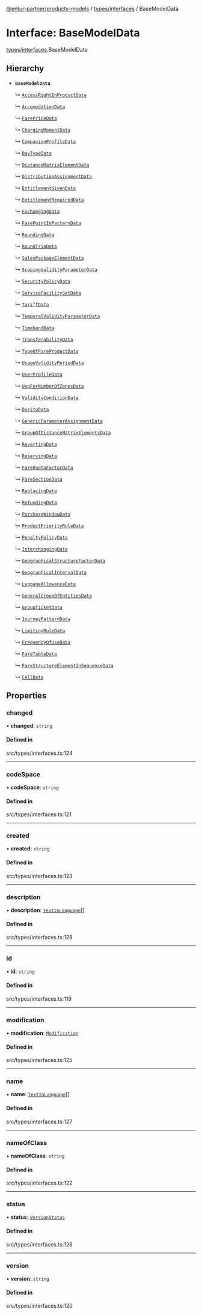 [@entur-partner/products-models](../README.md) / [types/interfaces](../modules/types_interfaces.md) / BaseModelData

# Interface: BaseModelData

[types/interfaces](../modules/types_interfaces.md).BaseModelData

## Hierarchy

- **`BaseModelData`**

  ↳ [`AccessRightInProductData`](types_interfaces.AccessRightInProductData.md)

  ↳ [`AccomodationData`](types_interfaces.AccomodationData.md)

  ↳ [`FarePriceData`](types_interfaces.FarePriceData.md)

  ↳ [`ChargingMomentData`](types_interfaces.ChargingMomentData.md)

  ↳ [`CompanionProfileData`](types_interfaces.CompanionProfileData.md)

  ↳ [`DayTypeData`](types_interfaces.DayTypeData.md)

  ↳ [`DistanceMatrixElementData`](types_interfaces.DistanceMatrixElementData.md)

  ↳ [`DistributionAssignmentData`](types_interfaces.DistributionAssignmentData.md)

  ↳ [`EntitlementGivenData`](types_interfaces.EntitlementGivenData.md)

  ↳ [`EntitlementRequiredData`](types_interfaces.EntitlementRequiredData.md)

  ↳ [`ExchangingData`](types_interfaces.ExchangingData.md)

  ↳ [`FarePointInPatternData`](types_interfaces.FarePointInPatternData.md)

  ↳ [`RoundingData`](types_interfaces.RoundingData.md)

  ↳ [`RoundTripData`](types_interfaces.RoundTripData.md)

  ↳ [`SalesPackageElementData`](types_interfaces.SalesPackageElementData.md)

  ↳ [`ScopingValidityParameterData`](types_interfaces.ScopingValidityParameterData.md)

  ↳ [`SecurityPolicyData`](types_interfaces.SecurityPolicyData.md)

  ↳ [`ServiceFacilitySetData`](types_interfaces.ServiceFacilitySetData.md)

  ↳ [`TariffData`](types_interfaces.TariffData.md)

  ↳ [`TemporalValidityParameterData`](types_interfaces.TemporalValidityParameterData.md)

  ↳ [`TimebandData`](types_interfaces.TimebandData.md)

  ↳ [`TransferabilityData`](types_interfaces.TransferabilityData.md)

  ↳ [`TypeOfFareProductData`](types_interfaces.TypeOfFareProductData.md)

  ↳ [`UsageValidityPeriodData`](types_interfaces.UsageValidityPeriodData.md)

  ↳ [`UserProfileData`](types_interfaces.UserProfileData.md)

  ↳ [`UvpForNumberOfZonesData`](types_interfaces.UvpForNumberOfZonesData.md)

  ↳ [`ValidityConditionData`](types_interfaces.ValidityConditionData.md)

  ↳ [`DoritoData`](types_interfaces.DoritoData.md)

  ↳ [`GenericParameterAssignmentData`](types_interfaces.GenericParameterAssignmentData.md)

  ↳ [`GroupOfDistanceMatrixElementsData`](types_interfaces.GroupOfDistanceMatrixElementsData.md)

  ↳ [`RevertingData`](types_interfaces.RevertingData.md)

  ↳ [`ReservingData`](types_interfaces.ReservingData.md)

  ↳ [`FareQuotaFactorData`](types_interfaces.FareQuotaFactorData.md)

  ↳ [`FareSectionData`](types_interfaces.FareSectionData.md)

  ↳ [`ReplacingData`](types_interfaces.ReplacingData.md)

  ↳ [`RefundingData`](types_interfaces.RefundingData.md)

  ↳ [`PurchaseWindowData`](types_interfaces.PurchaseWindowData.md)

  ↳ [`ProductPriorityRuleData`](types_interfaces.ProductPriorityRuleData.md)

  ↳ [`PenaltyPolicyData`](types_interfaces.PenaltyPolicyData.md)

  ↳ [`InterchangingData`](types_interfaces.InterchangingData.md)

  ↳ [`GeographicalStructureFactorData`](types_interfaces.GeographicalStructureFactorData.md)

  ↳ [`GeographicalIntervalData`](types_interfaces.GeographicalIntervalData.md)

  ↳ [`LuggageAllowanceData`](types_interfaces.LuggageAllowanceData.md)

  ↳ [`GeneralGroupOfEntitiesData`](types_interfaces.GeneralGroupOfEntitiesData.md)

  ↳ [`GroupTicketData`](types_interfaces.GroupTicketData.md)

  ↳ [`JourneyPatternData`](types_interfaces.JourneyPatternData.md)

  ↳ [`LimitingRuleData`](types_interfaces.LimitingRuleData.md)

  ↳ [`FrequencyOfUseData`](types_interfaces.FrequencyOfUseData.md)

  ↳ [`FareTableData`](types_interfaces.FareTableData.md)

  ↳ [`FareStructureElementInSequenceData`](types_interfaces.FareStructureElementInSequenceData.md)

  ↳ [`CellData`](types_interfaces.CellData.md)

## Properties

### changed

• **changed**: `string`

#### Defined in

src/types/interfaces.ts:124

___

### codeSpace

• **codeSpace**: `string`

#### Defined in

src/types/interfaces.ts:121

___

### created

• **created**: `string`

#### Defined in

src/types/interfaces.ts:123

___

### description

• **description**: [`TextInLanguage`](../modules/types_types.md#textinlanguage)[]

#### Defined in

src/types/interfaces.ts:128

___

### id

• **id**: `string`

#### Defined in

src/types/interfaces.ts:119

___

### modification

• **modification**: [`Modification`](../enums/types_enums.Modification.md)

#### Defined in

src/types/interfaces.ts:125

___

### name

• **name**: [`TextInLanguage`](../modules/types_types.md#textinlanguage)[]

#### Defined in

src/types/interfaces.ts:127

___

### nameOfClass

• **nameOfClass**: `string`

#### Defined in

src/types/interfaces.ts:122

___

### status

• **status**: [`VersionStatus`](../enums/types_enums.VersionStatus.md)

#### Defined in

src/types/interfaces.ts:126

___

### version

• **version**: `string`

#### Defined in

src/types/interfaces.ts:120
